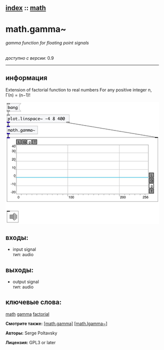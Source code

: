 [index](index.html) :: [math](category_math.html)
---

# math.gamma~

###### gamma function for floating point signals

*доступно с версии:* 0.9

---


## информация
Extension of factorial function to real numbers For any positive integer n, Γ(n) = (n−1)!


[![example](../examples/img/math.gamma~.jpg)](../examples/pd/math.gamma~.pd)









## входы:

* input signal<br>
_тип:_ audio



## выходы:

* output signal<br>
_тип:_ audio



## ключевые слова:

[math](keywords/math.html)
[gamma](keywords/gamma.html)
[factorial](keywords/factorial.html)



**Смотрите также:**
[\[math.gamma\]](math.gamma.html)
[\[math.lgamma~\]](math.lgamma~.html)




**Авторы:** Serge Poltavsky




**Лицензия:** GPL3 or later





